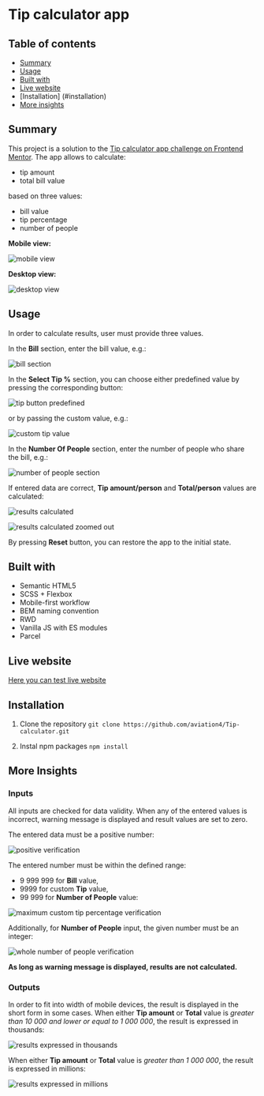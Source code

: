 # Tip calculator app

## Table of contents

- [Summary](#summary)
- [Usage](#usage)
- [Built with](#built-with)
- [Live website](#live-website)
- [Installation] (#installation)
- [More insights](#more-insights)


## Summary

This project is a solution to the [Tip calculator app challenge on Frontend Mentor](https://www.frontendmentor.io/challenges/tip-calculator-app-ugJNGbJUX). The app allows to calculate:
+ tip amount
+ total bill value

based on three values:

+ bill value
+ tip percentage
+ number of people

**Mobile view:**

![mobile view](/docs/general-view-mobile.png)



**Desktop view:**

![desktop view](/docs/general-view-desktop.png)




## Usage

In order to calculate results, user must provide three values.


In the **Bill** section, enter the bill value, e.g.:

![bill section](docs/bill/bill.png)


In the **Select Tip %** section, you can choose either predefined value by pressing the corresponding button:

![tip button predefined](/docs/tip-percentage/tip-percentage-button-predefined.png)

or by passing the custom value, e.g.:

![custom tip value](/docs/tip-percentage/tip-percentage-custom-value.png)

In the **Number Of People** section, enter the number of people who share the bill, e.g.:

![number of people section](docs/number-of-people/number-of-people.png)


If entered data are correct, **Tip amount/person** and **Total/person** values are calculated:

![results calculated](docs/results/results.png)

![results calculated zoomed out](docs/general-view-mobile-calculated.png)

By pressing **Reset** button, you can restore the app to the initial state.

## Built with

- Semantic HTML5
- SCSS + Flexbox
- Mobile-first workflow
- BEM naming convention
- RWD
- Vanilla JS with ES modules
- Parcel

## Live website

[Here you can test live website](https://aviation4.github.io/Tip-calculator/)

## Installation

  1. Clone the repository
  `git clone https://github.com/aviation4/Tip-calculator.git`

  2. Instal npm packages
  `npm install`

## More Insights

### Inputs ###

All inputs are checked for data validity. When any of the entered values is incorrect, warning message is displayed and result values are set to zero.


The entered data must be a positive number:

![positive verification](/docs/bill/bill-negative.png)

The entered number must be within the defined range:
- 9 999 999 for **Bill** value,
- 9999 for custom **Tip** value,
- 99 999 for **Number of People** value:

![maximum custom tip percentage verification](docs/tip-percentage/tip-percentage-custom-value-max.png)


Additionally, for **Number of People** input, the given number must be an integer:

![whole number of people verification](docs/number-of-people/number-of-people-integer.png)


**As long as warning message is displayed, results are not calculated.**


### Outputs ###

In order to fit into width of mobile devices, the result is displayed in the short form in some cases. When either **Tip amount** or **Total** value is *greater than 10 000 and lower or equal to 1 000 000*, the result is expressed in thousands:

![results expressed in thousands](docs/results/results-thousands.png)

When either **Tip amount** or **Total** value is *greater than 1 000 000*, the result is expressed in millions:

![results expressed in millions](docs/results/results-millions.png)
